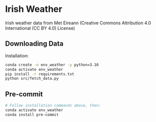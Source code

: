 # Irish Weather

Irish weather data from Met Eireann (Creative Commons Attribution 4.0 International (CC BY 4.0) License)

## Downloading Data

Installation:

```bash
conda create -n env_weather -y python=3.10
conda activate env_weather
pip install -r requirements.txt
python src/fetch_data.py
```

## Pre-commit

```bash
# Follow installation commands above, then:
conda activate env_weather
conda install pre-commit
```
